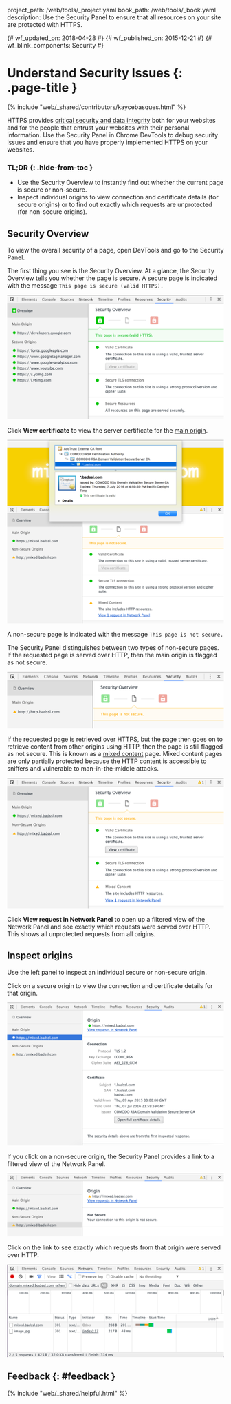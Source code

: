 project_path: /web/tools/_project.yaml
book_path: /web/tools/_book.yaml
description: Use the Security Panel to ensure that all resources on your  site are protected with HTTPS.

{# wf_updated_on: 2018-04-28 #}
{# wf_published_on: 2015-12-21 #}
{# wf_blink_components: Security #}

# Understand Security Issues {: .page-title }

{% include "web/_shared/contributors/kaycebasques.html" %}

HTTPS provides [critical security and data integrity][why-https] 
both for your websites and for the people that entrust your websites 
with their personal information. Use the Security Panel in Chrome DevTools 
to debug security issues and ensure that you have properly implemented 
HTTPS on your websites.


### TL;DR {: .hide-from-toc }
- Use the Security Overview to instantly find out whether the current page is secure or non-secure.
- Inspect individual origins to view connection and certificate details (for secure origins) or to find out exactly which requests are unprotected (for non-secure origins).


## Security Overview

To view the overall security of a page, open DevTools and go to the 
Security Panel. 

The first thing you see is the Security Overview. At a glance, the 
Security Overview tells you whether the page is secure. A secure page is 
indicated with the message `This page is secure (valid HTTPS).`

![security overview, secure page](images/overview-secure.png)

Click **View certificate** to view the server certificate for the 
[main origin][same-origin-policy]. 

![view certificate](images/view-certificate.png)

A non-secure page is indicated with the message `This page is not secure.`

The Security Panel distinguishes between two types of non-secure pages. 
If the requested page is served over HTTP, then the main origin is flagged as 
not secure. 

![security overview, non-secure main origin](images/overview-non-secure.png)

If the requested page is retrieved over HTTPS, but the page then goes on 
to retrieve content from other origins using HTTP, then the page is still 
flagged as not secure. This is known as a [mixed content][mixed-content] 
page. Mixed content pages are only partially protected because the HTTP 
content is accessible to sniffers and vulnerable to man-in-the-middle attacks. 

![security overview, mixed content](images/overview-mixed.png)

Click **View request in Network Panel** to open up a filtered view of the 
Network Panel and see exactly which requests were served over HTTP. This shows 
all unprotected requests from all origins. 

## Inspect origins

Use the left panel to inspect an individual secure or non-secure origin. 

Click on a secure origin to view the connection and certificate details for 
that origin.

![origin details, secure](images/origin-detail-secure.png)

If you click on a non-secure origin, the Security Panel provides a link to a filtered view of the Network Panel. 

![origin details, non-secure](images/origin-detail-non-secure.png)

Click on the link to see exactly which requests from that origin were 
served over HTTP. 

![network panel, non-secure resources, one origin](images/network-one.png)





[mixed-content]: /web/fundamentals/security/prevent-mixed-content/what-is-mixed-content
[same-origin-policy]: https://en.wikipedia.org/wiki/Same-origin_policy
[why-https]: /web/fundamentals/security/encrypt-in-transit/why-https

## Feedback {: #feedback }

{% include "web/_shared/helpful.html" %}
